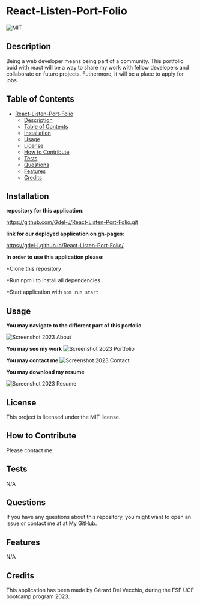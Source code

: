 # React-Listen-Port-Folio


![MIT](https://img.shields.io/badge/license-MIT-green)


## Description

Being a web developer means being part of a community. This portfolio buid with react will be a  way to share my work with fellow developers and collaborate on future projects. Futhermore, it will be a place  to  apply for jobs.


## Table of Contents 
 
- [React-Listen-Port-Folio](#react-listen-port-folio)
  - [Description](#description)
  - [Table of Contents](#table-of-contents)
  - [Installation](#installation)
  - [Usage](#usage)
  - [License](#license)
  - [How to Contribute](#how-to-contribute)
  - [Tests](#tests)
  - [Questions](#questions)
  - [Features](#features)
  - [Credits](#credits)



## Installation


**repository for this application**:

https://github.com/Gdel-J/React-Listen-Port-Folio.git


**link for our deployed application on gh-pages**:

https://gdel-j.github.io/React-Listen-Port-Folio/


**In order to use this application please:**

 
*Clone this repository 

*Run npm i to install all dependencies

*Start application with `npm run start`




## Usage



**You may navigate to the different part of this porfolio**  

![Screenshot 2023 About](https://github.com/Gdel-J/React-Listen-Port-Folio/assets/120201085/794fc217-019e-4fdd-8bb7-b0893cf28754)

**You may see my work**
![Screenshot 2023 Portfolio](https://github.com/Gdel-J/React-Listen-Port-Folio/assets/120201085/429ceb0d-95bc-4232-b7f8-89efc320a5f8)

**You may contact me**
![Screenshot 2023 Contact](https://github.com/Gdel-J/React-Listen-Port-Folio/assets/120201085/a748c8c8-df5b-4671-a46b-b53eb14f8f1c)

**You may download my resume**

![Screenshot 2023 Resume](https://github.com/Gdel-J/React-Listen-Port-Folio/assets/120201085/9ae867f5-2f59-4d4e-9b31-579fcc24f898)



## License

This project is licensed under the MIT license.

## How to Contribute

Please contact me

## Tests

N/A

## Questions

If you have any questions about this repository, you might want to open an issue or contact me  at 
 at [My GitHub](https://github.com/Gdel-J).

## Features

N/A


## Credits

This application has been made by Gérard Del Vecchio, during the FSF UCF bootcamp program 2023.